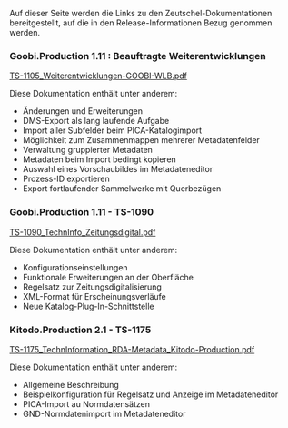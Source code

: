 Auf dieser Seite werden die Links zu den Zeutschel-Dokumentationen bereitgestellt, auf die in den Release-Informationen Bezug genommen werden.

### Goobi.Production 1.11 : Beauftragte Weiterentwicklungen

[TS-1105_Weiterentwicklungen-GOOBI-WLB.pdf](TS-1105_Weiterentwicklungen-GOOBI-WLB.pdf)

Diese Dokumentation enthält unter anderem:
* Änderungen und Erweiterungen
* DMS-Export als lang laufende Aufgabe
* Import aller Subfelder beim PICA-Katalogimport
* Möglichkeit zum Zusammenmappen mehrerer Metadatenfelder
* Verwaltung gruppierter Metadaten
* Metadaten beim Import bedingt kopieren
* Auswahl eines Vorschaubildes im Metadateneditor
* Prozess-ID exportieren
* Export fortlaufender Sammelwerke mit Querbezügen

### Goobi.Production 1.11 - TS-1090

[TS-1090_TechnInfo_Zeitungsdigital.pdf](TS-1090_TechnInfo_Zeitungsdigital.pdf)

Diese Dokumentation enthält unter anderem:
* Konfigurationseinstellungen
* Funktionale Erweiterungen an der Oberfläche
* Regelsatz zur Zeitungsdigitalisierung
* XML-Format für Erscheinungsverläufe
* Neue Katalog-Plug-In-Schnittstelle

### Kitodo.Production 2.1 - TS-1175

[TS-1175_TechnInformation_RDA-Metadata_Kitodo-Production.pdf](TS-1175_TechnInformation_RDA-Metadata_Kitodo-Production.pdf)

Diese Dokumentation enthält unter anderem:
* Allgemeine Beschreibung
* Beispielkonfiguration für Regelsatz und Anzeige im Metadateneditor
* PICA-Import au Normdatensätzen
* GND-Normdatenimport im Metadateneditor
